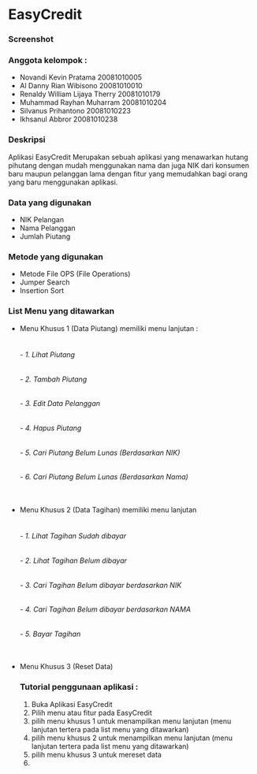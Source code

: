 
<h1>EasyCredit</h1>

<h3>Screenshot</h3>

    
<h3>Anggota kelompok :</h3>
<ul>
  <li>Novandi Kevin Pratama             20081010005</li>
  <li>Al Danny Rian Wibisono            20081010010</li>
  <li>Renaldy William Lijaya Therry	    20081010179</li>
  <li>Muhammad Rayhan Muharram          20081010204</li>
  <li>Silvanus Prihantono               20081010223</li> 
  <li>Ikhsanul Abbror                   20081010238</li>
</ul>
  
<!-- Awal Deskripsi -->

<h3>Deskripsi</h3>
<p> Aplikasi EasyCredit Merupakan sebuah aplikasi yang menawarkan
hutang pihutang dengan mudah menggunakan nama dan juga NIK dari
konsumen baru maupun pelanggan lama dengan fitur yang memudahkan
bagi orang yang baru menggunakan aplikasi.</p>

<!-- Akhir Deskripsi -->

<!-- List Data yang digunakan -->

<h3>Data yang digunakan</h3>
<ul>
  <li>NIK Pelangan</li>
  <li>Nama Pelanggan</li>
  <li>Jumlah Piutang</li>
</ul>
    
<!-- Akhir List Data yang digunakan -->

<!-- List metode yang digunakan -->

<h3>Metode yang digunakan</h3>
<ul>
  <li>Metode File OPS (File Operations)</li>
  <li>Jumper Search</li>
  <li>Insertion Sort</li>
</ul>

<!-- Akhir List metode yang digunakan -->

<!-- List menu yang ditawarkan -->

<h3>List Menu yang ditawarkan</h3>
<ul>
 <li>Menu Khusus 1 (Data Piutang) memiliki menu lanjutan :</li>
 <br><h6> - 1. Lihat Piutang</h6>
 <h6> - 2. Tambah Piutang</h6>
 <h6> - 3. Edit Data Pelanggan</h6>
 <h6> - 4. Hapus Piutang</h6>
 <h6> - 5. Cari Piutang Belum Lunas (Berdasarkan NIK)</h6>
 <h6> - 6. Cari Piutang Belum Lunas (Berdasarkan Nama)</h6></br>

 <li>Menu Khusus 2 (Data Tagihan) memiliki menu lanjutan</li>
 <br><h6> - 1. Lihat Tagihan Sudah dibayar</h6>
 <h6> - 2. Lihat Tagihan Belum dibayar</h6>
 <h6> - 3. Cari Tagihan Belum dibayar berdasarkan NIK</h6>
 <h6> - 4. Cari Tagihan Belum dibayar berdasarkan NAMA</h6>
 <h6> - 5. Bayar Tagihan</h6></br>

 <li>Menu Khusus 3 (Reset Data)</li>
 
<!-- Akhir List menu yang ditawarkan -->

<h3>Tutorial penggunaan aplikasi :</h3>
<ol>
  <li>Buka Aplikasi EasyCredit</li>
  <li>Pilih menu atau fitur pada EasyCredit</li>
  <li>pilih menu khusus 1 untuk menampilkan menu lanjutan
  (menu lanjutan tertera pada list menu yang ditawarkan)</li>
  <li>pilih menu khusus 2 untuk menampilkan menu lanjutan
  (menu lanjutan tertera pada list menu yang ditawarkan)</li>
  <li>pilih menu khusus 3 untuk mereset data</li> 
    <li></li>
</ol>

